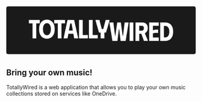 # ![TotallyWired](./assets/totallywired-white-on-black.svg)

## Bring your own music!

TotallyWired is a web application that allows you to play your own music collections stored on services like OneDrive.